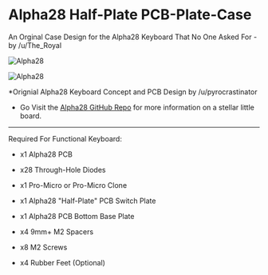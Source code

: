 # Alpha28 Half-Plate PCB-Plate-Case
 
An Orginal Case Design for the Alpha28 Keyboard That No One Asked For - by /u/The_Royal

![Alpha28](https://i.imgur.com/T9BZs5g.png)

![Alpha28](https://i.imgur.com/tcvQXgN.png)



*Orignial Alpha28 Keyboard Concept and PCB Design by /u/pyrocrastinator
- Go Visit the [Alpha28 GitHub Repo](https://github.com/PyrooL/Alpha) for more information on a stellar little board.

___

Required For Functional Keyboard:
- x1 Alpha28 PCB
- x28 Through-Hole Diodes
- x1 Pro-Micro or Pro-Micro Clone 

- x1 Alpha28 "Half-Plate" PCB Switch Plate
- x1 Alpha28 PCB Bottom Base Plate
- x4 9mm+ M2 Spacers
- x8 M2 Screws
- x4 Rubber Feet (Optional)
